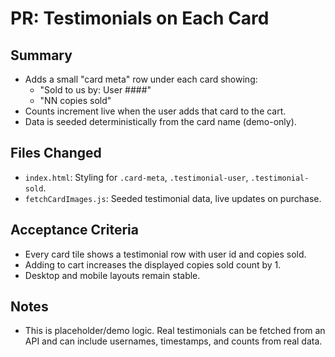 # PR: Testimonials on Each Card

## Summary
- Adds a small "card meta" row under each card showing:
  - "Sold to us by: User ####"
  - "NN copies sold"
- Counts increment live when the user adds that card to the cart.
- Data is seeded deterministically from the card name (demo-only).

## Files Changed
- `index.html`: Styling for `.card-meta`, `.testimonial-user`, `.testimonial-sold`.
- `fetchCardImages.js`: Seeded testimonial data, live updates on purchase.

## Acceptance Criteria
- Every card tile shows a testimonial row with user id and copies sold.
- Adding to cart increases the displayed copies sold count by 1.
- Desktop and mobile layouts remain stable.

## Notes
- This is placeholder/demo logic. Real testimonials can be fetched from an API and can include usernames, timestamps, and counts from real data.
